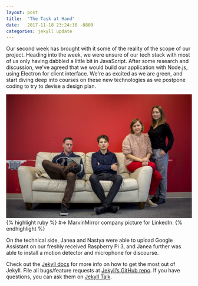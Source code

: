 ```yaml
---
layout: post
title:  "The Task at Hand"
date:   2017-11-18 23:24:30 -0800
categories: jekyll update
---
```


Our second week has brought with it some of the reality of the scope of our project. Heading into the week, we were unsure of our tech stack with most of us only having dabbled a little bit in JavaScript. After some research and discussion, we've agreed that we would build our application with Node.js, using Electron for client interface. We're as excited as we are green, and start diving deep into courses on these new technologies as we postpone coding to try to devise a design plan.

![Team Photo](/images/teamRUS.jpg)
{% highlight ruby %}
#=> MarvinMirror company picture for LinkedIn.
{% endhighlight %}

On the technical side, Janea and Nastya were able to upload Google Assistant on our freshly received Raspberry Pi 3, and Janea further was able to install a motion detector and microphone for discourse.

Check out the [Jekyll docs][jekyll-docs] for more info on how to get the most out of Jekyll. File all bugs/feature requests at [Jekyll’s GitHub repo][jekyll-gh]. If you have questions, you can ask them on [Jekyll Talk][jekyll-talk].

[jekyll-docs]: https://jekyllrb.com/docs/home
[jekyll-gh]:   https://github.com/jekyll/jekyll
[jekyll-talk]: https://talk.jekyllrb.com/
